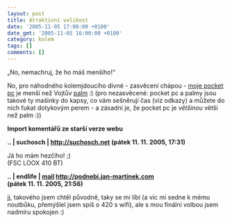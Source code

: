 ```yaml
---
layout: post
title: Atraktivní velikost
date: '2005-11-05 17:00:00 +0100'
date_gmt: '2005-11-05 16:00:00 +0100'
category: kolem
tags: []
comments: []
---
```

<p>&bdquo;No, nemachruj, že ho máš menšího!&ldquo;</p>
<p>No, pro náhodného kolemjdoucího divné - zasvěcení chápou -
<a href="http://www.ce4you.cz/articles/detail.asp?a=46">moje pocket pc</a>
je menší než Vojtův
<a href="http://www.svetpda.cz/svetpda/svetpda.nsf/0/E4E6BE8395B5F5A1C1256B0B002B1120">palm</a> :)
(pro nezasvěcené: pocket pc a palmy jsou takové
ty mašinky do kapsy, co vám sešněrují čas (viz odkazy) a můžete do nich ťukat dotykovým
perem - a zásadní je, že pocket pc je <em>většinou</em> větší než palm :))</p>
<div class="import-komentaru">
<p><strong>Import komentářů ze starší verze webu</strong></p>
<div class="comment">
<p style="font-weight:bold"><span class="compredmet">..</span> | <span class="comname">suchosch</span> |  <a href="http://suchosch.net">http://suchosch.net</a> (pátek&nbsp;11.&nbsp;11.&nbsp;2005,&nbsp;17:31)</p>
<p>Já ho mám hezčího! ;) <br> (FSC LOOX 410 BT) </p>
</div>
<div class="comment">
<p style="font-weight:bold"><span class="compredmet">..</span> | <span class="comname">endlife</span> |  <a href="mailto:jan.martinek@post.cz">mail</a>  <a href="http://podnebi.jan-martinek.com">http://podnebi.jan-martinek.com</a> (pátek&nbsp;11.&nbsp;11.&nbsp;2005,&nbsp;21:56)</p>
<p>jj, takového jsem chtěl původně, taky se mi líbí (a víc mi sedne k mému noutbůku, přemýšlel jsem spíš o 420 s wifi), ale s mou finální volbou jsem nadmíru spokojen :) </p>
</div>
</div>
